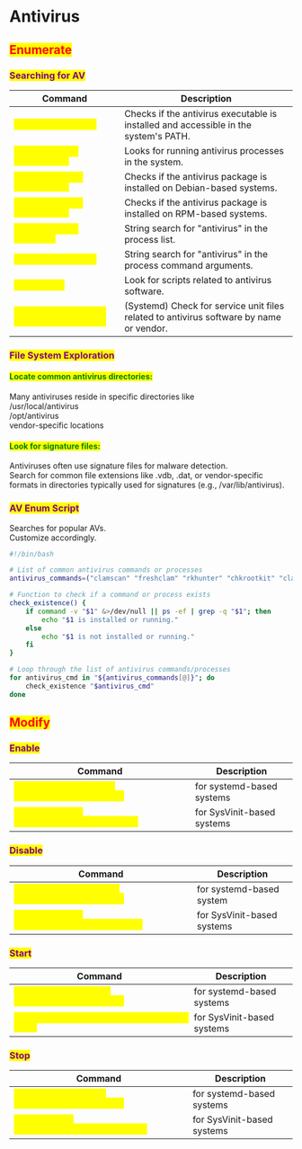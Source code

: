 # Antivirus

## <mark style="color:red;">Enumerate</mark>

### <mark style="color:purple;">Searching for AV</mark>

<table data-header-hidden data-full-width="true"><thead><tr><th>Command</th><th>Description</th></tr></thead><tbody><tr><td><mark style="color:yellow;"><code>which [AV_command]</code></td><td>Checks if the antivirus executable is installed and accessible in the system's PATH.</td></tr><tr><td><mark style="color:yellow;"><code>ps -ef | grep [AV_process]</code></td><td>Looks for running antivirus processes in the system.</td></tr><tr><td><mark style="color:yellow;"><code>dpkg -l | grep [AV_package]</code></td><td>Checks if the antivirus package is installed on Debian-based systems.</td></tr><tr><td><mark style="color:yellow;"><code>rpm -qa | grep [AV_package]</code></td><td>Checks if the antivirus package is installed on RPM-based systems.</td></tr><tr><td><mark style="color:yellow;"><code>ps aux | grep antivirus</code></td><td>String search for "antivirus" in the process list.</td></tr><tr><td><mark style="color:yellow;"><code>pgrep -f antivirus</code></td><td>String search for "antivirus" in the process command arguments.</td></tr><tr><td><mark style="color:yellow;"><code>/etc/init.d</code></td><td>Look for scripts related to antivirus software.</td></tr><tr><td><mark style="color:yellow;"><code>systemctl list-unit-files --type=service</code> </td><td>(Systemd) Check for service unit files related to antivirus software by name or vendor.</td></tr></tbody></table>

### <mark style="color:purple;">File System Exploration</mark>

#### <mark style="color:green;">Locate common antivirus directories:</mark>&#x20;

Many antiviruses reside in specific directories like \
/usr/local/antivirus \
/opt/antivirus \
vendor-specific locations

#### <mark style="color:green;">Look for signature files:</mark>&#x20;

Antiviruses often use signature files for malware detection. \
Search for common file extensions like .vdb, .dat, or vendor-specific formats in directories typically used for signatures (e.g., /var/lib/antivirus).

### <mark style="color:purple;">AV Enum Script</mark>

Searches for popular AVs. \
Customize accordingly.

```bash
#!/bin/bash

# List of common antivirus commands or processes
antivirus_commands=("clamscan" "freshclam" "rkhunter" "chkrootkit" "clamav" "sophos" "avast" "avg" "bitdefender")

# Function to check if a command or process exists
check_existence() {
    if command -v "$1" &>/dev/null || ps -ef | grep -q "$1"; then
        echo "$1 is installed or running."
    else
        echo "$1 is not installed or running."
    fi
}

# Loop through the list of antivirus commands/processes
for antivirus_cmd in "${antivirus_commands[@]}"; do
    check_existence "$antivirus_cmd"
done
```



## <mark style="color:red;">Modify</mark>

### <mark style="color:purple;">Enable</mark>

<table data-header-hidden data-full-width="true"><thead><tr><th>Command</th><th>Description</th></tr></thead><tbody><tr><td><mark style="color:yellow;"><code>sudo systemctl enable &#x3C;antivirus_service_name></code></td><td>for systemd-based systems</td></tr><tr><td><mark style="color:yellow;"><code>sudo chkconfig &#x3C;antivirus_service_name> on</code></td><td>for SysVinit-based systems</td></tr></tbody></table>

### <mark style="color:purple;">Disable</mark>

<table data-header-hidden data-full-width="true"><thead><tr><th>Command</th><th>Description</th></tr></thead><tbody><tr><td><mark style="color:yellow;"><code>sudo systemctl disable &#x3C;antivirus_service_name></code></td><td>for systemd-based system</td></tr><tr><td><mark style="color:yellow;"><code>sudo chkconfig &#x3C;antivirus_service_name> off</code></td><td>for SysVinit-based systems</td></tr></tbody></table>

### <mark style="color:purple;">Start</mark>

<table data-header-hidden data-full-width="true"><thead><tr><th>Command</th><th>Description</th></tr></thead><tbody><tr><td><mark style="color:yellow;"><code>sudo systemctl start &#x3C;antivirus_service_name></code></td><td>for systemd-based systems</td></tr><tr><td><mark style="color:yellow;"><code>sudo service &#x3C;antivirus_service_name> start</code></td><td>for SysVinit-based systems</td></tr></tbody></table>

### <mark style="color:purple;">Stop</mark>

<table data-header-hidden data-full-width="true"><thead><tr><th>Command</th><th>Description</th></tr></thead><tbody><tr><td><mark style="color:yellow;"><code>sudo systemctl stop &#x3C;antivirus_service_name></code></td><td>for systemd-based systems</td></tr><tr><td><mark style="color:yellow;"><code>sudo service &#x3C;antivirus_service_name> stop</code></td><td>for SysVinit-based systems</td></tr></tbody></table>
